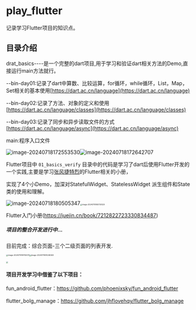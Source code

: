 # play_flutter

记录学习Flutter项目的知识点。

## 目录介绍

drat_basics----是一个完整的dart项目,用于学习和验证dart相关方法的Demo,直接运行main方法就行。

--bin-day01:记录了dart中算数、比较运算，for循环，while循环，List，Map，Set相关的基本使用[https://dart.ac.cn/language](https://dart.ac.cn/language)

--bin-day02:记录了方法、对象的定义和使用 [https://dart.ac.cn/language/classes](https://dart.ac.cn/language/classes)

--bin-day03:记录了同步和异步读取文件的方式 [https://dart.ac.cn/language/async](https://dart.ac.cn/language/async)

main:程序入口文件

![image-20240718172553530](https://jbk-img.oss-cn-shenzhen.aliyuncs.com/articleImg/image-20240718172553530.png)![image-20240718172642707](https://jbk-img.oss-cn-shenzhen.aliyuncs.com/articleImg/image-20240718172642707.png)

Flutter项目中 `01_basics_verify` 目录中的代码是学习了dart后使用Flutter开发的一个实践,主要是学习[张风捷特烈](https://github.com/toly1994328)的Flutter相关的小册，

实现了4个小Demo，加深对StatefulWidget、StatelessWidget 派生组件和State类的使用和理解。

![image-20240718180505347](https://jbk-img.oss-cn-shenzhen.aliyuncs.com/articleImg/image-20240718180505347.png)<img src="https://jbk-img.oss-cn-shenzhen.aliyuncs.com/articleImg/image-20240718180730029.png" alt="image-20240718180730029" style="zoom: 33%;" />

Flutter入门小册(https://juejin.cn/book/7212822723330834487)

##### 项目的整合开发进行中...

目前完成：综合页面-三个二级页面的列表开发.

<img src="https://jbk-img.oss-cn-shenzhen.aliyuncs.com/articleImg/image-20240718181158317.png" alt="image-20240718181158317" style="zoom: 33%;" /><img src="https://jbk-img.oss-cn-shenzhen.aliyuncs.com/articleImg/image-20240718181248369.png" alt="image-20240718181248369" style="zoom:33%;" />

<img src="https://jbk-img.oss-cn-shenzhen.aliyuncs.com/articleImg/image-20240718181341777.png" style="zoom: 33%;"/>

#### 项目开发学习中借鉴了以下项目：

fun_android_flutter：https://github.com/phoenixsky/fun_android_flutter

flutter_bolg_manage：https://github.com/jhflovehqy/flutter_bolg_manage
